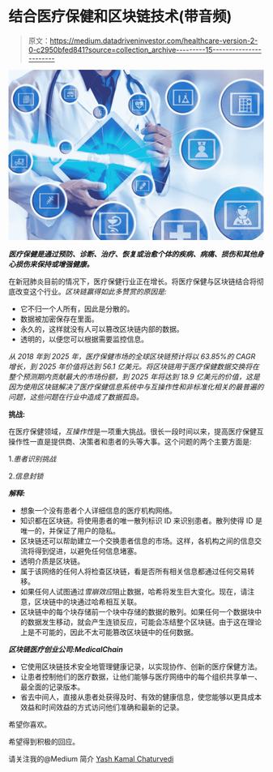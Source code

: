 # 结合医疗保健和区块链技术(带音频)

> 原文：<https://medium.datadriveninvestor.com/healthcare-version-2-0-c2950bfed841?source=collection_archive---------15----------------------->

![](img/eba10daaaeefb5d8dc604201bfb91121.png)

***医疗保健是通过预防、诊断、治疗、恢复或治愈个体的疾病、病痛、损伤和其他身心损伤来保持或增强健康。***

在新冠肺炎目前的情况下，医疗保健行业正在增长。将医疗保健与区块链结合将彻底改变这个行业。*区块链赢得如此多赞赏的原因是:*

*   它不归一个人所有，因此是分散的。
*   数据被加密保存在里面。
*   永久的，这样就没有人可以篡改区块链内部的数据。
*   透明的，以便您可以根据需要监控信息。

*从 2018 年到 2025 年，医疗保健市场的全球区块链预计将以 63.85%的 CAGR 增长，到 2025 年价值将达到 56.1 亿美元。将区块链用于医疗保健数据交换将在整个预测期内贡献最大的市场份额，到 2025 年将达到 18.9 亿美元的价值，这是因为使用区块链解决了医疗保健信息系统中与互操作性和非标准化相关的最普遍的问题，这些问题在行业中造成了数据孤岛。*

**挑战:**

在医疗保健领域，*互操作性*是一项重大挑战。很长一段时间以来，提高医疗保健互操作性一直是提供商、决策者和患者的头等大事。这个问题的两个主要方面是:

1.*患者识别挑战*

2.*信息封锁*

***解释:***

*   想象一个没有患者个人详细信息的医疗机构网络。
*   知识都在区块链。将使用患者的唯一散列标识 ID 来识别患者。散列使得 ID 是唯一的，并保证了用户的隐私。
*   区块链还可以帮助建立一个交换患者信息的市场。这样，各机构之间的信息交流将得到促进，以避免任何信息堵塞。
*   透明介质是区块链。
*   属于该网络的任何人将检查区块链，看是否所有相关信息都通过任何交易转移。
*   如果任何人试图通过*雪崩效应*阻止数据，哈希将发生巨大变化。现在，请注意，区块链中的块通过哈希相互关联。
*   区块链中的每个块存储前一个块中存储的数据的散列。如果任何一个数据块中的数据发生移动，就会产生连锁反应，可能会冻结整个区块链。由于这在理论上是不可能的，因此不太可能篡改区块链中的任何数据。

***区块链医疗创业公司:MedicalChain***

*   它使用区块链技术安全地管理健康记录，以实现协作、创新的医疗保健方法。
*   让患者控制他们的医疗数据，让他们能够与医疗网络中的每个组织共享单一、最全面的记录版本。
*   省去中间人，直接从患者处获得及时、有效的健康信息，使您能够以更具成本效益和时间效益的方式访问他们准确和最新的记录。

希望你喜欢。

希望得到积极的回应。

请关注我的@Medium 简介 [Yash Kamal Chaturvedi](https://yashkamalchaturvedi.medium.com/)